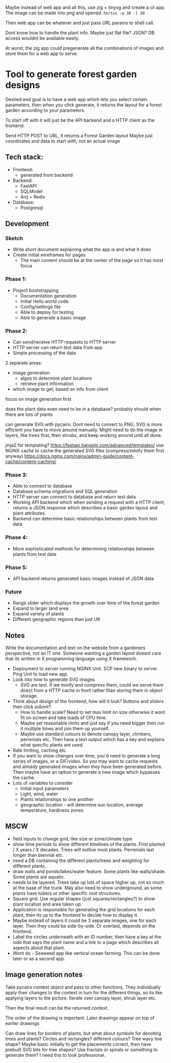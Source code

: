 Maybe instead of web app and all this, use zig + tinyvg and create a cli app. The image can be made into png and opened. `hortus -w 30 -l 50`

Then web app can be whatever and just pass URL params to shell call.

Dont know how to handle the plant info. Maybe just flat file? JSON? DB access wouldnt be available easily.

At worst, the zig app could pregenerate all the combinations of images and store them for a web app to serve.


# Tool to generate forest garden designs

Desired end goal is to have a web app which lets you select certain parameters, then when you click generate, it returns the layout for a forest garden according to your parameters.

To start off with it will just be the API backend and a HTTP client as the frontend.


Send HTTP POST to URL, it returns a Forest Garden layout
Maybe just coordinates and data to start with, not an actual image

## Tech stack: 

- Frontend: 
    - generated from backend
- Backend:
    - FastAPI
    - SQLModel
    - Arq + Redis
- Database:
    - Postgresql

## Development 

### Sketch

- Write short document explaining what the app is and what it does
- Create initial wireframes for pages
    - The main content should be at the center of the page so it has most focus

### Phase 1:

- Project bootstrapping
    - Documentation generation
    - Initial Hello world code
    - Config/settings file
    - Able to deploy for testing
    - Able to generate a basic image

### Phase 2:

- Can send/receive HTTP requests to HTTP server
- HTTP server can return test data from app
- Simple processing of the data

2 separate areas:

- image generation
    - algos to determine plant locations
    - retrieve plant information
- which image to get, based on info from client

focus on image generation first

does the plant data even need to be in a database?
probably should when there are lots of plants

can generate SVG with pycairo. Dont need to convert to PNG, SVG is more efficient
you have to move around manually. Might need to do the image in layers, like trees first, then shrubs, and keep working around until all done.

jinja2 for templating? https://fastapi.tiangolo.com/advanced/templates/
 use NGINX cache to cache the generated SVG files (compress/minify them first anyway) https://docs.nginx.com/nginx/admin-guide/content-cache/content-caching/

### Phase 3:

- Able to connect to database
- Database schema migrations and SQL generation
- HTTP server can connect to database and return test data
- Working API backend which when sending a request with a HTTP client, returns a JSON response which describes a basic garden layout and plant attributes.
- Backend can determine basic relationships between plants from test data

### Phase 4:

- More sophisticated methods for determining relationships between plants from test data

### Phase 5:

- API backend returns generated basic images instead of JSON data

### Future

- Range slider which displays the growth over time of the forest garden
- Expand to larger land area
- Expand variety of plants
- Different geographic regions than just UK

## Notes
Write the documentation and text on the website from a gardeners perspective, not an IT one. Someone wanting a garden layout doesnt care that its written in X programming language using X framework.

- Deployment to server running NGINX Unit. SCP new binary to server. Ping Unit to load new app.
- Look into how to generate SVG images
    - SVG are text. If we minify and compress them, could we serve them direct from a HTTP cache in front rather than storing them in object storage.
- Think about design of the frontend, how will it look? Buttons and sliders then click submit?
    - How to handle scale? Need to set max limit on size otherwise it wont fit on screen and take loads of CPU time.
    - Maybe set reasonable limits and just say if you need bigger then run it multiple times and join them up yourself.
    - Maybe use standard colours to denote canopy layer, climbers, perrenials etc. Then have a text output which has a key and explains what specific plants are used.
- Rate limiting, caching etc.
- If you want to show changes over time, you'd need to generate a long series of images, or a GIF/video. So you may want to cache requests and already generated images when they have been generated before. Then maybe have an option to generate a new image which bypasses the cache.
- Lots of variables to consider
    - Initial input parameters
    - Light, wind, water
    - Plants relationships to one another
    - geographic location - will determine sun location, average temperature, hardiness zones

## MSCW

- field inputs to change grid, like size or zone/climate type
- show time periods to show different timelines of the plants. First planted / X years / X decades. Trees will outlive most plants. Perrenials last longer than biennial etc.
- need a DB containing the different plants/trees and weighting for different plants.
- draw walls and ponds/lakes/water feature. Some plants like walls/shade. Some plants are aquatic.
- needs to be layered. Trees take up lots of space higher up, not so much at the base of the trunk. May also need to show underground, as some plants have tubers or other specific root structures.
- Square grid. Use regular shapes (just squares/rectangles?) to show plant location and area taken up.
- Application is responsible for generating the grid locations for each plant, then its up to the frontend to decide how to display it.
- Maybe instead of layers it could be 3 separate images, one for each layer. Then they could be side-by-side. Or overlaid, depends on the frontend.
- Label the circles underneath with an ID number, then have a key at the side that says the plant name and a link to a page which describes all aspects about that plant.
- Wont do - Seaweed app like vertical ocean farming. This can be done later or as a second app.


## Image generation notes

Take pycairo context object and pass to other functions. They individually apply their changes to the context in turn for the different things, so its like applying layers to the picture. Iterate over canopy layer, shrub layer etc.

Then the final result can be the returned context.


The order of the drawing is important. Later drawings appear on top of earlier drawings


Can draw lines for borders of plants, but what about symbols for denoting trees and plants? 
Circles and rectangles? different colours? Tree wavy line shape?
Maybe basic initially to get the placements correct, then have prebuilt SVG bits for tree shapes? Use fractals or spirals or something to generate them?
I need this to look professional.
